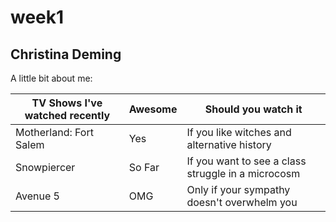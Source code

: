 # week1

## Christina Deming

A little bit about me:

TV Shows I've watched recently | Awesome | Should you watch it
--- | --- | ---
Motherland: Fort Salem | Yes | If you like witches and alternative history
Snowpiercer | So Far | If you want to see a class struggle in a microcosm
Avenue 5 | OMG | Only if your sympathy doesn't overwhelm you

